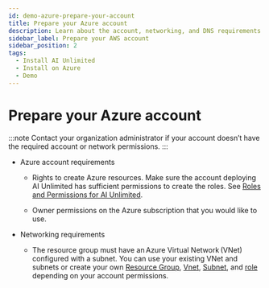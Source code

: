 ```yaml
---
id: demo-azure-prepare-your-account
title: Prepare your Azure account
description: Learn about the account, networking, and DNS requirements before deploying AI Unlimited on Azure. 
sidebar_label: Prepare your AWS account 
sidebar_position: 2
tags:
  - Install AI Unlimited
  - Install on Azure
  - Demo
---
```


# Prepare your Azure account

:::note
Contact your organization administrator if your account doesn’t have the required account or network permissions. 
:::

-  Azure account requirements 

    - Rights to create Azure resources. Make sure the account deploying AI Unlimited has sufficient permissions to create the roles. See [Roles and Permissions for AI Unlimited](/docs/install-ai-unlimited/demo/Azure/azure-create-custom-role.md).

    - Owner permissions on the Azure subscription that you would like to use. 

- Networking requirements 

    - The resource group must have an Azure Virtual Network (VNet) configured with a subnet. You can use your existing VNet and subnets or create your own [Resource Group](https://learn.microsoft.com/en-us/azure/azure-resource-manager/management/manage-resource-groups-portal), [Vnet](https://learn.microsoft.com/en-us/azure/virtual-network/quick-create-portal), [Subnet](https://learn.microsoft.com/en-us/azure/virtual-network/virtual-network-manage-subnet?tabs=azure-portal), and [role](https://learn.microsoft.com/en-us/azure/role-based-access-control/custom-roles) depending on your account permissions.  



